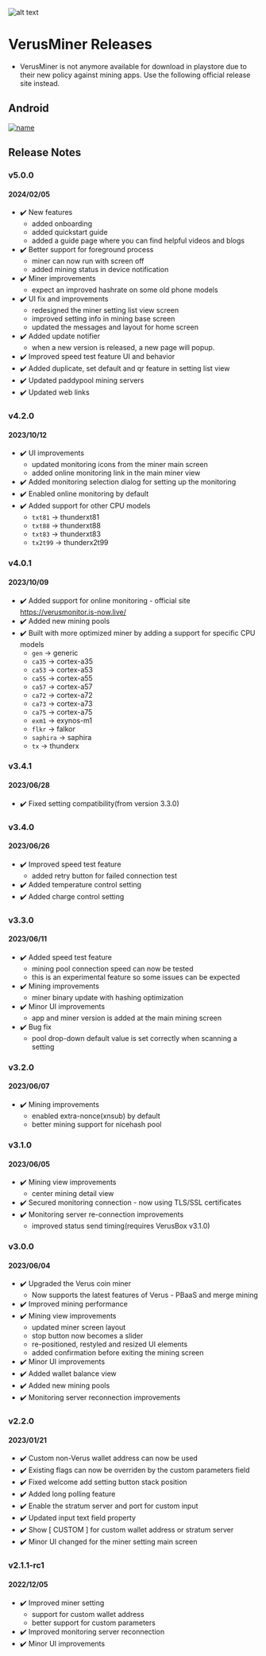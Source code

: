 
![alt text](https://play-lh.googleusercontent.com/dhd3a8IQFlooE2agHBmyazj49hdV8zNT886J-d99SpQ3gof8I-giyf0AIGoNrSWtrO4p=w240-h480-rw)

# VerusMiner Releases
- VerusMiner is not anymore available for download in playstore due to their new policy against mining apps. Use the following official release site instead.

## Android
<!-- [![name](https://www.gstatic.com/android/market_images/web/play_prism_hlock_2x.png)](https://play.google.com/store/apps/details?id=com.pangzlab.verus_miner&hl=en&gl=US&pli=1) -->
[![name](https://uxwing.com/wp-content/themes/uxwing/download/brands-and-social-media/android-icon.png)](https://pangz-lab.github.io/verusminer/)

## Release Notes
### v5.0.0
#### 2024/02/05
- ✔️ New features
	- added onboarding
	- added quickstart guide
	- added a guide page where you can find helpful videos and blogs
- ✔️ Better support for foreground process
	- miner can now run with screen off
	- added mining status in device notification
- ✔️ Miner improvements
	- expect an improved hashrate on some old phone models
- ✔️ UI fix and improvements
	- redesigned the miner setting list view screen
	- improved setting info in mining base screen
	- updated the messages and layout for home screen
- ✔️ Added update notifier
	- when a new version is released, a new page will popup.
- ✔️ Improved speed test feature UI and behavior
- ✔️ Added duplicate, set default and qr feature in setting list view
- ✔️ Updated paddypool mining servers
- ✔️ Updated web links

### v4.2.0
#### 2023/10/12
- ✔️ UI improvements
	- updated monitoring icons from the miner main screen
	- added online monitoring link in the main miner view
- ✔️ Added monitoring selection dialog for setting up the monitoring
- ✔️ Enabled online monitoring by default
- ✔️ Added support for other CPU models
	- `txt81`  -> thunderxt81
	- `txt88`  -> thunderxt88
	- `txt83`  -> thunderxt83
	- `tx2t99` -> thunderx2t99

### v4.0.1
#### 2023/10/09
- ✔️ Added support for online monitoring - official site https://verusmonitor.is-now.live/
- ✔️ Added new mining pools
- ✔️ Built with more optimized miner by adding a support for specific CPU models
	- `gen`  -> generic
	- `ca35` -> cortex-a35
	- `ca53` -> cortex-a53
	- `ca55` -> cortex-a55
	- `ca57` -> cortex-a57
	- `ca72` -> cortex-a72
	- `ca73` -> cortex-a73
	- `ca75` -> cortex-a75
	- `exm1` -> exynos-m1
	- `flkr` -> falkor
	- `saphira` -> saphira
	- `tx`		-> thunderx

### v3.4.1
#### 2023/06/28
- ✔️ Fixed setting compatibility(from version 3.3.0)

### v3.4.0
#### 2023/06/26
- ✔️ Improved speed test feature
	- added retry button for failed connection test
- ✔️ Added temperature control setting
- ✔️ Added charge control setting

### v3.3.0
#### 2023/06/11
- ✔️ Added speed test feature
	- mining pool connection speed can now be tested
	- this is an experimental feature so some issues can be expected
- ✔️ Mining improvements
	- miner binary update with hashing optimization
- ✔️ Minor UI improvements
	- app and miner version is added at the main mining screen
- ✔️ Bug fix
	- pool drop-down default value is set correctly when scanning a setting

### v3.2.0
#### 2023/06/07
- ✔️ Mining improvements
	- enabled extra-nonce(xnsub) by default
	- better mining support for nicehash pool

### v3.1.0
#### 2023/06/05
- ✔️ Mining view improvements
	- center mining detail view
- ✔️ Secured monitoring connection - now using TLS/SSL certificates
- ✔️ Monitoring server re-connection improvements
	- improved status send timing(requires VerusBox v3.1.0)

### v3.0.0
#### 2023/06/04
- ✔️ Upgraded the Verus coin miner
	- Now supports the latest features of Verus - PBaaS and merge mining
- ✔️ Improved mining performance
- ✔️ Mining view improvements
	- updated miner screen layout
	- stop button now becomes a slider
	- re-positioned, restyled and resized UI elements
	- added confirmation before exiting the mining screen
- ✔️ Minor UI improvements
- ✔️ Added wallet balance view
- ✔️ Added new mining pools
- ✔️ Monitoring server reconnection improvements

### v2.2.0
#### 2023/01/21
- ✔️ Custom non-Verus wallet address can now be used
- ✔️ Existing flags can now be overriden by the custom parameters field
- ✔️ Fixed welcome add setting button stack position
- ✔️ Added long polling feature
- ✔️ Enable the stratum server and port for custom input
- ✔️ Updated input text field property
- ✔️ Show [ CUSTOM ] for custom wallet address or stratum server
- ✔️ Minor UI changed for the miner setting main screen

### v2.1.1-rc1
#### 2022/12/05
- ✔️ Improved miner setting
	- support for custom wallet address
	- better support for custom parameters
- ✔️ Improved monitoring server reconnection
- ✔️ Minor UI improvements